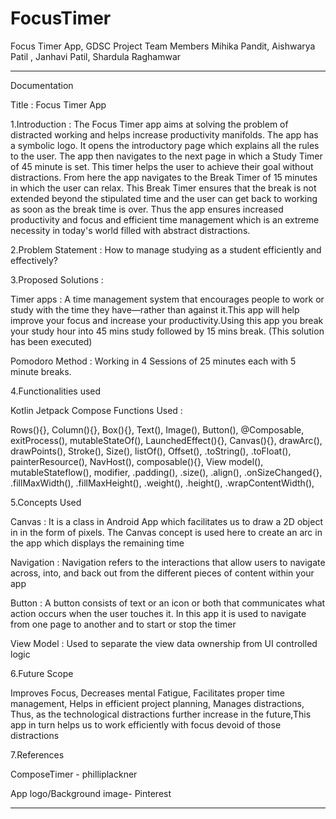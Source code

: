 # FocusTimer
Focus Timer App, GDSC Project 
Team Members
Mihika Pandit,
Aishwarya Patil ,
Janhavi Patil,
Shardula Raghamwar
- - - - - - - - - - - - - - - - - - - - - - - - - - - - - - - - - - - - - - - - - - - - - - -

Documentation 

Title : Focus Timer App

1.Introduction :
The Focus Timer app aims at solving the problem of distracted working and helps increase productivity manifolds.
The app has a symbolic logo.
It opens the introductory page which explains all the rules to the user.
The app then navigates to the next page in which a Study Timer of 45 minute is set.
This timer helps the user to achieve their goal without distractions.
From here the app navigates to the Break Timer  of 15 minutes in which the user can relax.
This Break Timer ensures that the break is not extended beyond the stipulated time and the user can get back to working as soon as the break time is over. 
Thus the app ensures increased productivity and focus and efficient time management which is an extreme necessity in today's world filled with abstract distractions.
 

2.Problem Statement : 
How to manage studying as a student efficiently and effectively?

3.Proposed Solutions :

Timer  apps : A time management system that encourages people to work or study with the time they have—rather than against it.This app will help improve your focus and increase your productivity.Using this app you break your study 
hour into 45 mins study followed by 15 mins break.
(This solution has been executed)


Pomodoro Method : Working in 4 Sessions  of 25 minutes each with 5 minute breaks.
 

4.Functionalities used

Kotlin Jetpack Compose Functions Used :

Rows(){}, 
Column(){},
Box(){},
Text(),
Image(),
Button(),
@Composable,
exitProcess(),
mutableStateOf(),
LaunchedEffect(){},
Canvas(){},
drawArc(),
drawPoints(),
Stroke(),
Size(),
listOf(),
Offset(),
.toString(),
.toFloat(),
painterResource(),
NavHost(),
composable(){},
View model(),
mutableStateflow(),
modifier,
.padding(),
.size(),
.align(),
.onSizeChanged{},
.fillMaxWidth(),
.fillMaxHeight(),
.weight(),
.height(),
.wrapContentWidth(),


5.Concepts Used

Canvas : It is a class in Android App  which facilitates us to draw a 2D object in  in the form of pixels.
The Canvas concept is used here to create an arc in the app which displays the remaining time 

Navigation : Navigation refers to the interactions that allow users to navigate across, into, and back out from the different pieces of content within your app

Button : A button consists of text or an icon or both that communicates what action occurs when the user touches it. In this app it is used to navigate from one page to another and to start or stop the timer 

View Model : Used to separate the view data ownership from UI controlled logic

6.Future Scope

Improves Focus,
Decreases mental Fatigue,
Facilitates proper time management,
Helps in efficient project planning,
Manages distractions,
Thus, as the technological distractions further increase in the future,This app in turn helps us to work efficiently with focus devoid of those distractions 

7.References 

ComposeTimer - philliplackner

App logo/Background image- Pinterest

- - - - - - - - - - - - - - - - - - - - - - - - - - - - - - - - - - - - - - - - - - - - - - -
